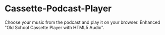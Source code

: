 # Cassette-Podcast-Player
Choose your music from the podcast and play it on your browser. Enhanced "Old School Cassette Player with HTML5 Audio".
